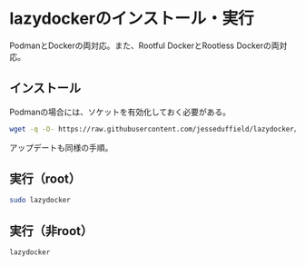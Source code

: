 # lazydockerのインストール・実行
PodmanとDockerの両対応。また、Rootful DockerとRootless Dockerの両対応。

## インストール
Podmanの場合には、ソケットを有効化しておく必要がある。
```bash
wget -q -O- https://raw.githubusercontent.com/jesseduffield/lazydocker/master/scripts/install_update_linux.sh | env DIR=/usr/local/bin sudo -E bash -x
```
アップデートも同様の手順。

## 実行（root）
```bash
sudo lazydocker
```

## 実行（非root）
```bash
lazydocker
```